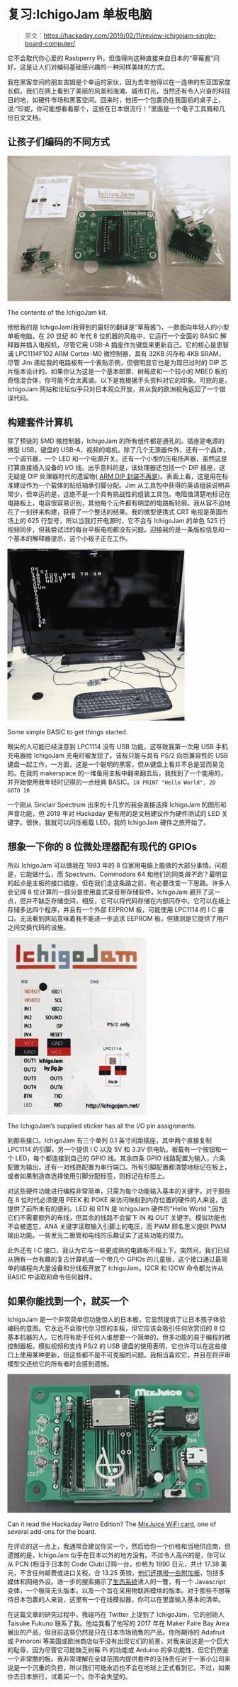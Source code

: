 # 复习:IchigoJam 单板电脑

> 原文：<https://hackaday.com/2019/02/11/review-ichigojam-single-board-computer/>

它不会取代你心爱的 Rasbperry Pi，但值得向这种直接来自日本的“草莓酱”问好。这是让人们对编码基础感兴趣的一种同样美味的方式。

我在黑客空间的朋友吉姆是个幸运的家伙，因为去年他得以在一连串的东亚国家度长假。我们在网上看到了美丽的风景和海滩、城市灯光，当然还有令人兴奋的科技目的地，如硬件市场和黑客空间。回来时，他把一个包裹扔在我面前的桌子上，说:“珍妮，你可能想看看那个，这些在日本很流行！”里面是一个电子工具箱和几份日文文档。

## 让孩子们编码的不同方式

[![The contents of the IchigoJam kit.](img/0bc391fc27cc714d486569b4ba8a21eb.png)](https://hackaday.com/wp-content/uploads/2019/01/ichigojam-kit.jpg)

The contents of the IchigoJam kit.

他给我的是 IchigoJam(我得到的最好的翻译是“草莓酱”)，一款面向年轻人的小型单板电脑。在 20 世纪 80 年代 8 位机器的风格中，它运行一个全面的 BASIC 解释器并插入电视机，尽管它用 USB-A 插座作为键盘来更新自己。它的核心是恩智浦 LPC1114F102 ARM Cortex-M0 微控制器，具有 32KB 闪存和 4KB SRAM，尽管 Jim 递给我的电路板有一个表贴示例，但很明显它也是为现已过时的 DIP 芯片版本设计的。如果你认为这是一个基本邮票、树莓皮和一个较小的 MBED 板的奇怪混合体，你可能不会太离谱。以下是我根据手头资料对它的印象。可悲的是，IchigoJam 网站和论坛似乎只对日本观众开放，并从我的欧洲视角返回了一个错误代码。

## 构建套件计算机

除了预装的 SMD 微控制器，IchigoJam 的所有组件都是通孔的。插座是电源的微型 USB，键盘的 USB-A，视频的唱机，除了几个无源器件外，还有一个晶体，一个调节器，一个 LED 和一个电源开关。还有一个小型的压电扬声器，虽然这是打算直接插入设备的 I/O 线。出乎意料的是，该处理器还包括一个 DIP 插座，这无疑是 DIP 处理器时代的遗留物( [ARM DIP 封装不再是](https://hackaday.com/2018/04/15/rip-dip-arm/))。表面上看，这是用在标准建设作为一个载体的贴纸轴承引脚分配。Jim 从工具包中获得的英语组装说明非常少，但幸运的是，这绝不是一个具有挑战性的组装工具包。电阻值清楚地标记在电路板上，电容很容易识别，其他每个元件都有明显的电路板轮廓。我从容不迫地花了一刻钟来构建，获得了一个整洁的结果。我的微型便携式 CRT 电视是英国市场上的 625 行型号，所以当我打开电源时，它不会与 IchigoJam 的单色 525 行视频同步，但我尝试过的每台平板电视都没有问题。迎接我的是一条版权信息和一个基本的解释器提示，这个小板子正在工作。

[![Some simple BASIC to get things started.](img/1cb94b768af66d67b1a4e5017f0499dd.png)](https://hackaday.com/wp-content/uploads/2019/01/ichigojam-basic.jpg)

Some simple BASIC to get things started.

眼尖的人可能已经注意到 LPC1114 没有 USB 功能，这导致我第一次用 USB 手机充电器给 IchigoJam 充电时被发现了。该板只能与具有 PS/2 向后兼容性的 USB 键盘一起工作，一方面，这是一个聪明的黑客，但从键盘上看并不总是显而易见的。在我的 makerspace 的一堆备用主板中翻来翻去后，我找到了一个能用的，并开始使用我年轻时记得的一点经典 BASIC。`10 PRINT "Hello World", 20 GOTO 10`

一个刚从 Sinclair Spectrum 出来的十几岁的我会直接选择 IchigoJam 的图形和声音功能，但 2019 年对 Hackaday 更有用的是文档建议作为硬件测试的 LED 关键字。很快，我就可以闪烁板载 LED，我的 IchigoJam 硬件之旅开始了。

## 想象一下你的 8 位微处理器配有现代的 GPIOs

所以 IchigoJam 可以做我在 1983 年的 8 位家用电脑上能做的大部分事情。问题是，它能做什么，而 Spectrum、Commodore 64 和他们的同类*做不到*？最明显的起点是主板的接口插座，但在我们走这条路之前，有必要改变一下思路。许多人会记得 8 位计算的一部分是使用盒式录音带存储软件。IchigoJam 避开了这一点，但并不缺乏存储空间，相反，它可以将代码存储在内部闪存中。它可以在板上存储多达四个程序，并且有一个外部 EEPROM 板，可能使用 LPC1114 的 I C 接口。无法看到网站意味着我不能进一步追求 EEPROM 板，但猜测是它提供了用户之间交换代码的设施。

[![The IchigoJam's supplied sticker has all the I/O pin assignments.](img/d51f6844fb3efe787d5376bcafe8cfb1.png)](https://hackaday.com/wp-content/uploads/2019/01/ichigojam-sticker.jpg)

The IchigoJam’s supplied sticker has all the I/O pin assignments.

到那些接口。IchigoJam 有三个单列 0.1 英寸间距插座，其中两个直接复制 LPC1114 的引脚，另一个提供 I C 以及 5V 和 3.3V 供电轨。板载有一个按钮和一个 LED，每个都连接到自己的 GPIO 线。其余四条 GPIO 线路配置为输入，六条配置为输出，还有一对线路配置为串行端口。所有引脚配置都清楚地标记在板上，或者如果制造商选择使用引脚分配标签，则标记在标签上。

对这些硬件功能进行编程非常简单，只需为每个功能输入基本的关键字。对于那些在 8 位时代必须使用 PEEK 和 POKE 来访问映射到内存位置的硬件的人来说，这提供了前所未有的便利。LED 和 BTN 是 IchigoJam 硬件的“Hello World ”,因为它们不需要额外的布线，但其余的线路不会留下 IN 和 OUT 关键字。模拟功能也不会被遗忘，ANA 关键字读取输入引脚上的电压，而 PWM 顾名思义提供 PWM 输出功能。一些发光二极管和电线的乐趣证实了这些功能的潜力。

此外还有 I C 接口，我认为它与一些更成熟的电路板不相上下。突然间，我们已经从拥有一台有趣的复古计算机或一个带几个 GPIOs 的儿童板，这个接口通过最简单的编程向大量设备和分线板开放了 IchigoJam。I2CR 和 I2CW 命令都允许从 BASIC 中读取和命令任何器件。

## 如果你能找到一个，就买一个

IchigoJam 是一个非常简单但功能惊人的日本板，它显然提供了让日本孩子体验编码的意图。它永远不会取代你习惯的主板，但它应该会吸引任何欣赏旧的 8 位基本机器的人。它也将有助于任何人谁想要一个简单的，但多功能的易于编程的微控制器板。模拟视频和支持 PS/2 的 USB 键盘的使用表明，它也许可以在这些接口上使用某种更新，但这些都不是不可克服的问题。我相当喜欢它，并且在将评审模型交还给它的所有者时会感到遗憾。

[![Can it read the Hackaday Retro Edition? The MixJuice WiFi card, one of several add-ons for the board.](img/9158a5e74fdb620e3ea216858825f6a4.png)](http://hackaday.com/?attachment_id=344914)

Can it read the Hackaday Retro Edition? The [MixJuice WiFi card](https://pcn-en.stores.jp/items/57b504c400d3319ed6005219), one of several add-ons for the board.

在评论的这一点上，我通常会建议你买一个，然后给你一个价格和当地供应商，但遗憾的是，IchigoJam 似乎在日本以外的地方没有。不过令人高兴的是，你可以从 PCN (相当于日本的 Code Club)订购一台，价格为 1890 日元，共计 17.38 美元，不含任何邮费或进口关税，合 13.25 英镑。[他们还携带一些附加板](https://pcn.club/products/kamenoko/index.en.html)，包括多媒体和网络外设。进一步的搜索揭示了[生态系统](http://dakeigai.shizentai.jp/index.en.html)诱人的一瞥，有一个 Javascript 变体，一个极简无头版本，以及一个旨在采用物联网模块的版本。对于那些不想等待日本包裹的人来说，这里有一个在线模拟器，你可以在里面输入基本的清单。

在这篇文章的研究过程中，我碰巧在 Twitter 上提到了 IchigoJam，它的创始人 Taisuke Fukuno 联系了我。他给我看了他写的 2017 年在 Maker Faire Bay Area 展出的产品，但目前这些仍然是只在日本市场销售的产品。你所期待的 Adafruit 或 Pimoroni 等美国或欧洲商店似乎没有出现它们的前景，对我来说这是一个巨大的耻辱，因为尽管它可能缺乏树莓 Pi 的功能或 Arduino 的多功能性，但它仍然是一个非常酷的板。我非常理解在全球范围内提供套件的支持责任对于一家小公司来说是一个沉重的负担，所以我们可能永远也不会在地球上正式看到它。不过，如果你去日本旅行，试着买一个。你不会失望的。